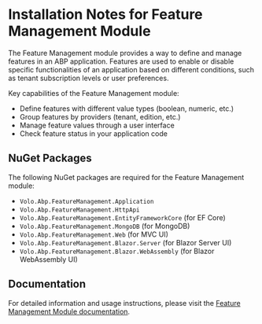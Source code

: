 # Installation Notes for Feature Management Module

The Feature Management module provides a way to define and manage features in an ABP application. Features are used to enable or disable specific functionalities of an application based on different conditions, such as tenant subscription levels or user preferences.

Key capabilities of the Feature Management module:
- Define features with different value types (boolean, numeric, etc.)
- Group features by providers (tenant, edition, etc.)
- Manage feature values through a user interface
- Check feature status in your application code

## NuGet Packages

The following NuGet packages are required for the Feature Management module:
- `Volo.Abp.FeatureManagement.Application`
- `Volo.Abp.FeatureManagement.HttpApi`
- `Volo.Abp.FeatureManagement.EntityFrameworkCore` (for EF Core)
- `Volo.Abp.FeatureManagement.MongoDB` (for MongoDB)
- `Volo.Abp.FeatureManagement.Web` (for MVC UI)
- `Volo.Abp.FeatureManagement.Blazor.Server` (for Blazor Server UI)
- `Volo.Abp.FeatureManagement.Blazor.WebAssembly` (for Blazor WebAssembly UI)

## Documentation

For detailed information and usage instructions, please visit the [Feature Management Module documentation](https://abp.io/docs/latest/Modules/Feature-Management). 